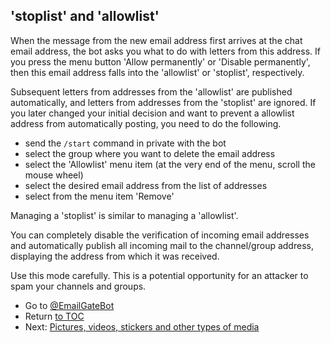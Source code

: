 ## 'stoplist' and 'allowlist'

When the message from the new email address first arrives at the chat email address, the bot asks you what to do with letters from this address.
If you press the menu button 'Allow permanently' or 'Disable permanently', then this email address falls into the 'allowlist' or 'stoplist', respectively.

Subsequent letters from addresses from the 'allowlist' are published automatically, and letters from addresses from the 'stoplist' are ignored.
If you later changed your initial decision and want to prevent a allowlist address from automatically posting, you need to do the following.

- send the `/start` command in private with the bot
- select the group where you want to delete the email address
- select the 'Allowlist' menu item (at the very end of the menu, scroll the mouse wheel)
- select the desired email address from the list of addresses
- select from the menu item 'Remove'

Managing a 'stoplist' is similar to managing a 'allowlist'.

You can completely disable the verification of incoming email addresses and automatically publish all incoming mail to the channel/group address,
displaying the address from which it was received.

Use this mode carefully. This is a potential opportunity for an attacker to spam your channels and groups.

- Go to [@EmailGateBot](http://t.me/EmailGateBot)
- Return [to TOC](guide.md)
- Next: [Pictures, videos, stickers and other types of media](media.md)
